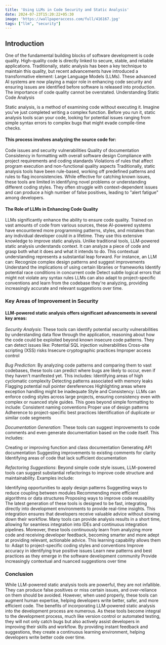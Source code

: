 ```yaml
---
title: 'Using LLMs in Code Security and Static Analysis'
date: 2024-07-23T15:20:22+05:30
image: 'https://wallpaperaccess.com/full/416167.jpg'
tags: ["llm", "security"]
---
```


## Introduction

One of the fundamental building blocks of software development is code quality. High-quality code is directly linked to secure, stable, and reliable applications. Traditionally, static analysis has been a key technique to maintain this quality, but recent advancements have introduced a transformative element: Large Language Models (LLMs). These advanced AI systems are now playing a major role in enhancing code security and ensuring issues are identified before software is released into production. The importance of code quality cannot be overstated. 
Understanding Static Code Analysis

Static analysis, is a method of examining code without executing it. Imagine you've just completed writing a complex function. Before you run it, static analysis tools scan your code, looking for potential issues ranging from simple syntax errors to complex bugs that might evade compile-time checks.

#### This process involves analyzing the source code for:
Code issues and security vulnerabilities
Quality of documentation
Consistency in formatting with overall software design
Compliance with project requirements and coding standards
Violations of rules that affect program execution and non-functional quality aspects
Traditionally, static analysis tools have been rule-based, working off predefined patterns and rules to flag inconsistencies. While effective for catching known issues, these tools are limited in identifying novel problems or understanding different coding styles. They often struggle with context-dependent issues and can produce a high number of false positives, leading to "alert fatigue" among developers.

#### The Role of LLMs in Enhancing Code Quality

LLMs significantly enhance the ability to ensure code quality. Trained on vast amounts of code from various sources, these AI-powered systems have encountered more programming patterns, styles, and mistakes than any individual developer could in a lifetime. They use this extensive knowledge to improve static analysis.
Unlike traditional tools, LLM-powered static analysis understands context. It can analyze a piece of code and grasp both what it does and what it intends to do. This contextual understanding represents a substantial leap forward. For instance, an LLM can:
Recognize complex design patterns and suggest improvements
Understand the implications of using certain libraries or frameworks
Identify potential race conditions in concurrent code
Detect subtle logical errors that might not violate any syntax rules
LLMs can also adapt to project-specific conventions and learn from the codebase they're analyzing, providing increasingly accurate and relevant suggestions over time.

### Key Areas of Improvement in Security

#### LLM-powered static analysis offers significant advancements in several key areas:

*Security Analysis*: These tools can identify potential security vulnerabilities by understanding data flow through the application, reasoning about how the code could be exploited beyond known insecure code patterns. They can detect issues like:
Potential SQL injection vulnerabilities
Cross-site scripting (XSS) risks
Insecure cryptographic practices
Improper access control

*Bug Prediction*: By analyzing code patterns and comparing them to vast codebases, these tools can predict where bugs are likely to occur, even if they haven't manifested yet. This includes:
Identifying areas of high cyclomatic complexity
Detecting patterns associated with memory leaks
Flagging potential null pointer dereferences
Highlighting areas where exception handling might be inadequate
Style and Consistency: LLMs can enforce coding styles across large projects, ensuring consistency even with complex or nuanced style guides. This goes beyond simple formatting to include:
Consistent naming conventions
Proper use of design patterns
Adherence to project-specific best practices
Identification of duplicate or similar code segments

*Documentation Generation*: These tools can suggest improvements to code comments and even generate documentation based on the code itself. This includes:

Creating or improving function and class documentation
Generating API documentation
Suggesting improvements to existing comments for clarity
Identifying areas of code that lack sufficient documentation

*Refactoring Suggestions*: Beyond simple code style issues, LLM-powered tools can suggest substantial refactorings to improve code structure and maintainability. Examples include:

Identifying opportunities to apply design patterns
Suggesting ways to reduce coupling between modules
Recommending more efficient algorithms or data structures
Proposing ways to improve code reusability
The latest generation of these tools is designed to be fast, integrating directly into development environments to provide real-time insights. This integration ensures that developers receive valuable advice without slowing down their workflow. Many tools can provide analysis results in a short time, allowing for seamless integration into IDEs and continuous integration pipelines.
Moreover, these tools continuously learn from analyzing more code and receiving developer feedback, becoming smarter and more adept at providing relevant, actionable advice. This learning capability allows them to:
Adapt to project-specific coding styles and conventions
Improve accuracy in identifying true positive issues
Learn new patterns and best practices as they emerge in the software development community
Provide increasingly contextual and nuanced suggestions over time

### Conclusion

While LLM-powered static analysis tools are powerful, they are not infallible. They can produce false positives or miss certain issues, and over-reliance on them should be avoided. However, when used properly, these tools can augment human expertise, helping developers write better, safer, and more efficient code.
The benefits of incorporating LLM-powered static analysis into the development process are numerous. As these tools become integral to the development process, much like version control or automated testing, they will not only catch bugs but also actively assist developers in improving their skills and workflow. By providing instant feedback and suggestions, they create a continuous learning environment, helping developers write better code over time.
